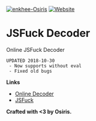 [![enkhee-Osiris](https://img.shields.io/badge/creator-enkhee--osiris-blue.svg)](https://github.com/enkhee-Osiris) [![Website](https://img.shields.io/website-up-down-green-red/http/shields.io.svg)](http://enkhee-Osiris.github.io/Decoder-JSFuck)

# JSFuck Decoder
Online JSFuck Decoder

```
UPDATED 2018-10-30
 - Now supports without eval
 - Fixed old bugs
```

**Links**
- [Online Decoder](http://enkhee-Osiris.github.io/Decoder-JSFuck)
- [JSFuck](http://www.jsfuck.com)

**Crafted with <3 by Osiris.**
